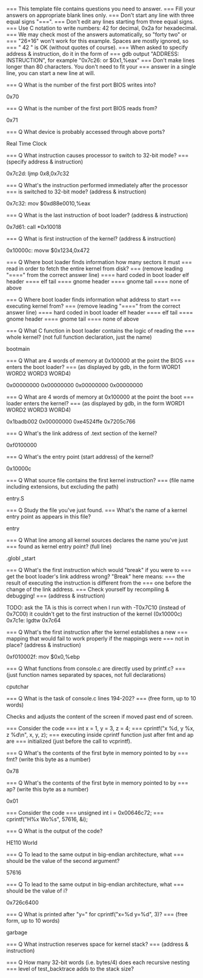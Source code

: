 === This template file contains questions you need to answer.
=== Fill your answers on appropriate blank lines only.
=== Don't start any line with three equal signs "===".
=== Don't edit any lines starting from three equal signs.
=== Use C notation to write numbers: 42 for decimal, 0x2a for hexadecimal.
=== We may check most of the answers automatically, so "forty two" or
=== "26+16" won't work for this example. Spaces are mostly ignored, so
=== "  42  " is OK (without quotes of course). 
=== When asked to specify address & instruction, do it in the form of
=== gdb output "ADDRESS: INSTRUCTION", for example "0x7c26:  or  $0x1,%eax"
=== Don't make lines longer than 80 characters. You don't need to fit your
=== answer in a single line, you can start a new line at will.


=== Q What is the number of the first port BIOS writes into?

0x70

=== Q What is the number of the first port BIOS reads from?

0x71

=== Q What device is probably accessed through above ports?

Real Time Clock

=== Q What instruction causes processor to switch to 32-bit mode?
===   (specify address & instruction)

0x7c2d:      ljmp   $0x8,$0x7c32

=== Q What's the instruction performed immediately after the processor
===   is switched to 32-bit mode? (address & instruction)

0x7c32:      mov    $0xd88e0010,%eax

=== Q What is the last instruction of boot loader? (address & instruction)

0x7d61:      call   *0x10018

=== Q What is first instruction of the kernel? (address & instruction)

0x10000c:    movw   $0x1234,0x472

=== Q Where boot loader finds information how many sectors it must
===   read in order to fetch the entire kernel from disk? 
===   (remove leading "====" from the correct answer line)
==== hard coded in boot loader
elf header
==== elf tail
==== gnome header
==== gnome tail
==== none of above

=== Q Where boot loader finds information what address to start
===   executing kernel from? 
===   (remove leading "====" from the correct answer line)
==== hard coded in boot loader
elf header
==== elf tail
==== gnome header
==== gnome tail
==== none of above

=== Q What C function in boot loader contains the logic of reading the
===   whole kernel? (not full function declaration, just the name)

bootmain

=== Q What are 4 words of memory at 0x100000 at the point the BIOS
===   enters the boot loader?
===   (as displayed by gdb, in the form WORD1 WORD2 WORD3 WORD4)

0x00000000 0x00000000 0x00000000 0x00000000

=== Q What are 4 words of memory at 0x100000 at the point the boot
===   loader enters the kernel?
===   (as displayed by gdb, in the form WORD1 WORD2 WORD3 WORD4)

0x1badb002 0x00000000 0xe4524ffe 0x7205c766

=== Q What's the link address of .text section of the kernel?

0xf0100000

=== Q What's the entry point (start address) of the kernel?

0x10000c

=== Q What source file contains the first kernel instruction?
===   (file name including extensions, but excluding the path)

entry.S

=== Q Study the file you've just found.
===   What's the name of a kernel entry point as appears in this file?

entry

=== Q What line among all kernel sources declares the name you've just
===   found as kernel entry point? (full line)

.globl		_start

=== Q What's the first instruction which would "break" if you were to
===   get the boot loader's link address wrong? "Break" here means: 
===   the result of executing the instruction is different from the
===   one before the change of the link address.
===   Check yourself by recompiling & debugging!
===   (address & instruction)

TODO: ask the TA is this is correct
	  when I run with -T0x7C10 (instead of 0x7C00)
	  it couldn't get to the first instruction of the kernel (0x10000c)
0x7c1e:  lgdtw  0x7c64

=== Q What's the first instruction after the kernel establishes a new
===   mapping that would fail to work properly if the mappings were
===   not in place? (address & instruction)

0xf010002f:      mov    $0x0,%ebp

=== Q What functions from console.c are directly used by printf.c?
===   (just function names separated by spaces, not full declarations)

cputchar 

=== Q What is the task of console.c lines 194-202?
===   (free form, up to 10 words)

Checks and adjusts the content of the screen if moved past end of screen.

===   Consider the code
===   	int x = 1, y = 3, z = 4;
===	cprintf("x %d, y %x, z %d\n", x, y, z);
===   executing inside cprintf function just after fmt and ap are
===   initialized (just before the call to vcprintf).

=== Q What's the contents of the first byte in memory pointed to by
===   fmt? (write this byte as a number)

0x78

=== Q What's the contents of the first byte in memory pointed to by
===   ap? (write this byte as a number)

0x01

===   Consider the code
===     unsigned int i = 0x00646c72;
===     cprintf("H%x Wo%s", 57616, &i);

=== Q What is the output of the code?

HE110 World

=== Q To lead to the same output in big-endian architecture, what
===   should be the value of the second argument?

57616

=== Q To lead to the same output in big-endian architecture, what
===   should be the value of i?

0x726c6400

=== Q What is printed after "y=" for cprintf("x=%d y=%d", 3)?
===   (free form, up to 10 words)

garbage

=== Q What instruction reserves space for kernel stack?
===   (address & instruction)

=== Q How many 32-bit words (i.e. bytes/4) does each recursive nesting
===   level of test_backtrace adds to the stack size?

